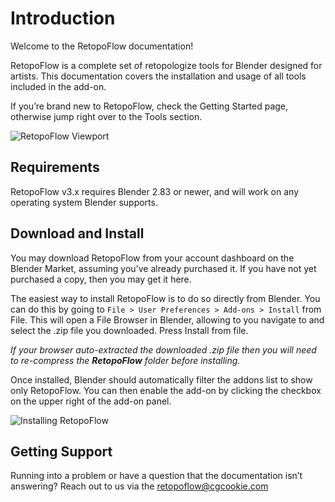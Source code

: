 # Introduction

Welcome to the RetopoFlow documentation!


RetopoFlow is a complete set of retopologize tools for Blender designed for artists. This documentation covers the installation and usage of all tools included in the add-on.

If you’re brand new to RetopoFlow, check the Getting Started page, otherwise jump right over to the Tools section.

![RetopoFlow Viewport]()

## Requirements

RetopoFlow v3.x requires Blender 2.83 or newer, and will work on any operating system Blender supports.

## Download and Install

You may download RetopoFlow from your account dashboard on the Blender Market, assuming you’ve already purchased it. If you have not yet purchased a copy, then you may get it here.

The easiest way to install RetopoFlow is to do so directly from Blender. You can do this by going to `File > User Preferences > Add-ons > Install` from File. This will open a File Browser in Blender, allowing to you navigate to and select the .zip file you downloaded. Press Install from file.

_If your browser auto-extracted the downloaded .zip file then you will need to re-compress the **RetopoFlow** folder before installing._

Once installed, Blender should automatically filter the addons list to show only RetopoFlow. You can then enable the add-on by clicking the checkbox on the upper right of the add-on panel.

![Installing RetopoFlow]()


## Getting Support

Running into a problem or have a question that the documentation isn’t answering? Reach out to us via the retopoflow@cgcookie.com

